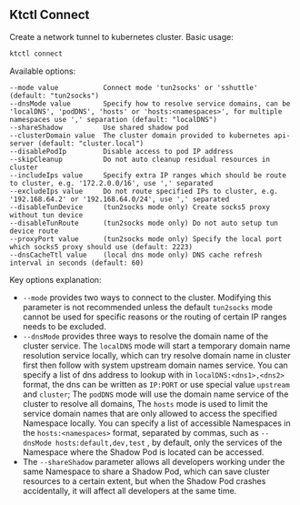Ktctl Connect
---

Create a network tunnel to kubernetes cluster. Basic usage:

```bash
ktctl connect
```

Available options:

```
--mode value           Connect mode 'tun2socks' or 'sshuttle' (default: "tun2socks")
--dnsMode value        Specify how to resolve service domains, can be 'localDNS', 'podDNS', 'hosts' or 'hosts:<namespaces>', for multiple namespaces use ',' separation (default: "localDNS")
--shareShadow          Use shared shadow pod
--clusterDomain value  The cluster domain provided to kubernetes api-server (default: "cluster.local")
--disablePodIp         Disable access to pod IP address
--skipCleanup          Do not auto cleanup residual resources in cluster
--includeIps value     Specify extra IP ranges which should be route to cluster, e.g. '172.2.0.0/16', use ',' separated
--excludeIps value     Do not route specified IPs to cluster, e.g. '192.168.64.2' or '192.168.64.0/24', use ',' separated
--disableTunDevice     (tun2socks mode only) Create socks5 proxy without tun device
--disableTunRoute      (tun2socks mode only) Do not auto setup tun device route
--proxyPort value      (tun2socks mode only) Specify the local port which socks5 proxy should use (default: 2223)
--dnsCacheTtl value    (local dns mode only) DNS cache refresh interval in seconds (default: 60)
```

Key options explanation:

- `--mode` provides two ways to connect to the cluster. Modifying this parameter is not recommended unless the default `tun2socks` mode cannot be used for specific reasons or the routing of certain IP ranges needs to be excluded.
- `--dnsMode` provides three ways to resolve the domain name of the cluster service.
  The `localDNS` mode will start a temporary domain name resolution service locally, which can try resolve domain name in cluster first then follow with system upstream domain names service. You can specify a list of dns address to lookup with in `localDNS:<dns1>,<dns2>` format, the dns can be written as `IP:PORT` or use special value `upstream` and `cluster`;
  The `podDNS` mode will use the domain name service of the cluster to resolve all domains,
  The `hosts` mode is used to limit the service domain names that are only allowed to access the specified Namespace locally. You can specify a list of accessible Namespaces in the `hosts:<namespaces>` format, separated by commas, such as `--dnsMode hosts:default,dev,test` , by default, only the services of the Namespace where the Shadow Pod is located can be accessed.
- The `--shareShadow` parameter allows all developers working under the same Namespace to share a Shadow Pod, which can save cluster resources to a certain extent, but when the Shadow Pod crashes accidentally, it will affect all developers at the same time.
